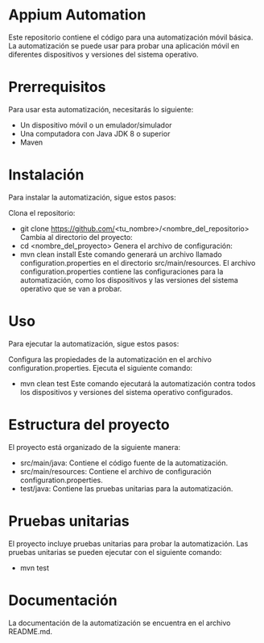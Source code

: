 
# Appium Automation

Este repositorio contiene el código para una automatización móvil básica. La automatización se puede usar para probar una aplicación móvil en diferentes dispositivos y versiones del sistema operativo.

# Prerrequisitos

Para usar esta automatización, necesitarás lo siguiente:

- Un dispositivo móvil o un emulador/simulador
- Una computadora con Java JDK 8 o superior
- Maven

# Instalación

Para instalar la automatización, sigue estos pasos:

Clona el repositorio:
- git clone https://github.com/<tu_nombre>/<nombre_del_repositorio>
Cambia al directorio del proyecto:
- cd <nombre_del_proyecto>
Genera el archivo de configuración:
- mvn clean install
Este comando generará un archivo llamado configuration.properties en el directorio src/main/resources. El archivo configuration.properties contiene las configuraciones para la automatización, como los dispositivos y las versiones del sistema operativo que se van a probar.

# Uso

Para ejecutar la automatización, sigue estos pasos:

Configura las propiedades de la automatización en el archivo configuration.properties.
Ejecuta el siguiente comando:
- mvn clean test
Este comando ejecutará la automatización contra todos los dispositivos y versiones del sistema operativo configurados.

# Estructura del proyecto

El proyecto está organizado de la siguiente manera:

- src/main/java: Contiene el código fuente de la automatización.
- src/main/resources: Contiene el archivo de configuración configuration.properties.
- test/java: Contiene las pruebas unitarias para la automatización.

# Pruebas unitarias

El proyecto incluye pruebas unitarias para probar la automatización. Las pruebas unitarias se pueden ejecutar con el siguiente comando:

- mvn test

# Documentación

La documentación de la automatización se encuentra en el archivo README.md.

